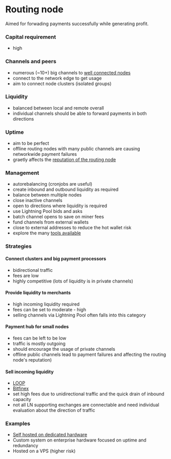 # Routing node
Aimed for forwading payments successfully while generating profit.  

### Capital requirement
* high

### Channels and peers
* numerous (~10+) big channels to [well connected nodes](bosscore.md)
* connect to the network edge to get usage
* aim to connect node clusters (isolated groups)

### Liquidity 
* balanced between local and remote overall
* individual channels should be able to forward payments in both directions

### Uptime
* aim to be perfect
* offline routing nodes with many public channels are causing networkwide payment failures
* graetly affects the [reputation of the routing node](bossscore.md)

### Management
* autorebalancing (cronjobs are useful)
* create inbound and outbound liquidity as required
* balance between multiple nodes
* close inactive channels
* open to directions where liquidity is required
* use Lightning Pool bids and asks
* batch channel opens to save on miner fees 
* fund channels from external wallets
* close to external addresses to reduce the hot wallet risk
* explore the many [tools available](README.md#manage-channels)

### Strategies
#### Connect clusters and big payment processors
* bidirectional traffic 
* fees are low 
* highly competitive (lots of liquidity is in private channels)

#### Provide liquidity to merchants
* high incoming liquidity required
* fees can be set to moderate - high
* selling channels via Lightning Pool often falls into this category

#### Payment hub for small nodes
* fees can be left to be low 
* traffic is mostly outgoing
* should encourage the usage of private channels 
* offline public channels lead to payment failures and affecting the routing node's reputation)

#### Sell incoming liquidity
* [LOOP](https://1ml.com/node/021c97a90a411ff2b10dc2a8e32de2f29d2fa49d41bfbb52bd416e460db0747d0d)
* [Bitfinex](https://ln.bitfinex.com/)
* set high fees due to unidirectional traffic and the quick drain of inbound capacity
* not all LN supporting exchanges are connectable and need individual evaluation about the direction of traffic

### Examples
* [Self hosted on dedicated hardware](https://github.com/bavarianledger/bitcoin-nodes)
* Custom system on enterprise hardware focused on uptime and redundancy
* Hosted on a VPS (higher risk)